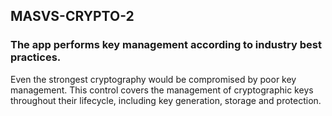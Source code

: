 ## MASVS-CRYPTO-2

### The app performs key management according to industry best practices.

Even the strongest cryptography would be compromised by poor key management. This control covers the management of cryptographic keys throughout their lifecycle, including key generation, storage and protection.